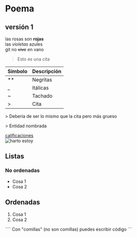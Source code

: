 # Poema
## versión 1
las rosas son **rojas**  
las _violetas_ azules  
git no ~~vive~~ en vano  

> Esto es una cita

| Símbolo | Descripción |
|-|-|
| ** | Negritas |
| _ | Itálicas |
| ~ | Tachado |
| >| Cita |

\> Debería de ser lo mismo que la cita pero más grueso

&gt; Entidad nombrada

[calificaciones](https://uv.mx/calificaciones)  
![harto estoy](https://www.google.com/url?sa=i&url=https%3A%2F%2Fes.pinterest.com%2Fpin%2F677439968982800138%2F&psig=AOvVaw0Htt-lq7KBPzEHtTJq65Y6&ust=1740852972999000&source=images&cd=vfe&opi=89978449&ved=0CBQQjRxqFwoTCOCWruv85osDFQAAAAAdAAAAABAE)

## Listas

### No ordenadas
* Cosa 1
* Cosa 2

## Ordenadas 
1. Cosa 1
2. Cosa 2

´´´´
Con "comillas" (no son comillas) puedes escribir código
´´´
